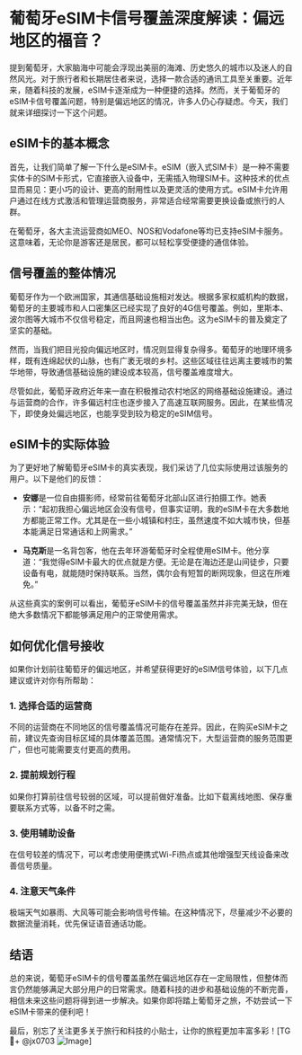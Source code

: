 # 葡萄牙eSIM卡信号覆盖深度解读：偏远地区的福音？

提到葡萄牙，大家脑海中可能会浮现出美丽的海滩、历史悠久的城市以及迷人的自然风光。对于旅行者和长期居住者来说，选择一款合适的通讯工具至关重要。近年来，随着科技的发展，eSIM卡逐渐成为一种便捷的选择。然而，关于葡萄牙的eSIM卡信号覆盖问题，特别是偏远地区的情况，许多人仍心存疑虑。今天，我们就来详细探讨一下这个问题。

## eSIM卡的基本概念

首先，让我们简单了解一下什么是eSIM卡。eSIM（嵌入式SIM卡）是一种不需要实体卡的SIM卡形式，它直接嵌入设备中，无需插入物理SIM卡。这种技术的优点显而易见：更小巧的设计、更高的耐用性以及更灵活的使用方式。eSIM卡允许用户通过在线方式激活和管理运营商服务，非常适合经常需要更换设备或旅行的人群。

在葡萄牙，各大主流运营商如MEO、NOS和Vodafone等均已支持eSIM卡服务。这意味着，无论你是游客还是居民，都可以轻松享受便捷的通信体验。

## 信号覆盖的整体情况

葡萄牙作为一个欧洲国家，其通信基础设施相对发达。根据多家权威机构的数据，葡萄牙的主要城市和人口密集区已经实现了良好的4G信号覆盖。例如，里斯本、波尔图等大城市不仅信号稳定，而且网速也相当出色。这为eSIM卡的普及奠定了坚实的基础。

然而，当我们把目光投向偏远地区时，情况则显得复杂得多。葡萄牙的地理环境多样，既有连绵起伏的山脉，也有广袤无垠的乡村。这些区域往往远离主要城市的繁华地带，导致通信基础设施的建设成本较高，信号覆盖难度增大。

尽管如此，葡萄牙政府近年来一直在积极推动农村地区的网络基础设施建设。通过与运营商的合作，许多偏远村庄也逐步接入了高速互联网服务。因此，在某些情况下，即使身处偏远地区，也能享受到较为稳定的eSIM信号。

## eSIM卡的实际体验

为了更好地了解葡萄牙eSIM卡的真实表现，我们采访了几位实际使用过该服务的用户。以下是他们的反馈：

- **安娜**是一位自由摄影师，经常前往葡萄牙北部山区进行拍摄工作。她表示：“起初我担心偏远地区会没有信号，但事实证明，我的eSIM卡在大多数地方都能正常工作。尤其是在一些小城镇和村庄，虽然速度不如大城市快，但基本能满足日常通话和上网需求。”

- **马克斯**是一名背包客，他在去年环游葡萄牙时全程使用eSIM卡。他分享道：“我觉得eSIM卡最大的优点就是方便。无论是在海边还是山间徒步，只要设备有电，就能随时保持联系。当然，偶尔会有短暂的断网现象，但这在所难免。”

从这些真实的案例可以看出，葡萄牙eSIM卡的信号覆盖虽然并非完美无缺，但在绝大多数情况下都能够满足用户的正常使用需求。

## 如何优化信号接收

如果你计划前往葡萄牙的偏远地区，并希望获得更好的eSIM信号体验，以下几点建议或许对你有所帮助：

### 1. 选择合适的运营商
不同的运营商在不同地区的信号覆盖情况可能存在差异。因此，在购买eSIM卡之前，建议先查询目标区域的具体覆盖范围。通常情况下，大型运营商的服务范围更广，但也可能需要支付更高的费用。

### 2. 提前规划行程
如果你打算前往信号较弱的区域，可以提前做好准备。比如下载离线地图、保存重要联系方式等，以备不时之需。

### 3. 使用辅助设备
在信号较差的情况下，可以考虑使用便携式Wi-Fi热点或其他增强型天线设备来改善信号质量。

### 4. 注意天气条件
极端天气如暴雨、大风等可能会影响信号传输。在这种情况下，尽量减少不必要的数据流量消耗，优先保证语音通话功能。

## 结语

总的来说，葡萄牙eSIM卡的信号覆盖虽然在偏远地区存在一定局限性，但整体而言仍然能够满足大部分用户的日常需求。随着科技的进步和基础设施的不断完善，相信未来这些问题将得到进一步解决。如果你即将踏上葡萄牙之旅，不妨尝试一下eSIM卡带来的便利吧！

最后，别忘了关注更多关于旅行和科技的小贴士，让你的旅程更加丰富多彩！[TG💪+ @jx0703 ![Image](https://github.com/user-attachments/assets/dbca1d08-cadb-493c-b0ec-ad6f7a83f270)]